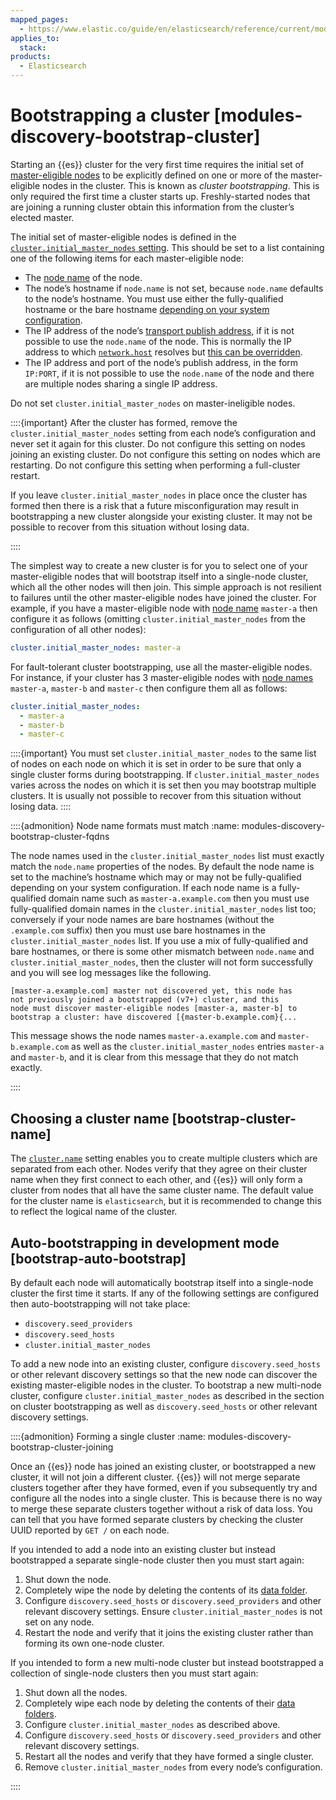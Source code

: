 ```yaml
---
mapped_pages:
  - https://www.elastic.co/guide/en/elasticsearch/reference/current/modules-discovery-bootstrap-cluster.html
applies_to:
  stack:
products:
  - Elasticsearch
---
```


# Bootstrapping a cluster [modules-discovery-bootstrap-cluster]

Starting an {{es}} cluster for the very first time requires the initial set of [master-eligible nodes](../clusters-nodes-shards/node-roles.md#master-node-role) to be explicitly defined on one or more of the master-eligible nodes in the cluster. This is known as *cluster bootstrapping*. This is only required the first time a cluster starts up. Freshly-started nodes that are joining a running cluster obtain this information from the cluster’s elected master.

The initial set of master-eligible nodes is defined in the [`cluster.initial_master_nodes` setting](../../deploy/self-managed/important-settings-configuration.md#initial_master_nodes). This should be set to a list containing one of the following items for each master-eligible node:

* The [node name](../../deploy/self-managed/important-settings-configuration.md#node-name) of the node.
* The node’s hostname if `node.name` is not set, because `node.name` defaults to the node’s hostname. You must use either the fully-qualified hostname or the bare hostname [depending on your system configuration](#modules-discovery-bootstrap-cluster-fqdns).
* The IP address of the node’s [transport publish address](elasticsearch://reference/elasticsearch/configuration-reference/networking-settings.md#modules-network-binding-publishing), if it is not possible to use the `node.name` of the node. This is normally the IP address to which [`network.host`](elasticsearch://reference/elasticsearch/configuration-reference/networking-settings.md#common-network-settings) resolves but [this can be overridden](elasticsearch://reference/elasticsearch/configuration-reference/networking-settings.md#advanced-network-settings).
* The IP address and port of the node’s publish address, in the form `IP:PORT`, if it is not possible to use the `node.name` of the node and there are multiple nodes sharing a single IP address.

Do not set `cluster.initial_master_nodes` on master-ineligible nodes.

::::{important}
After the cluster has formed, remove the `cluster.initial_master_nodes` setting from each node’s configuration and never set it again for this cluster. Do not configure this setting on nodes joining an existing cluster. Do not configure this setting on nodes which are restarting. Do not configure this setting when performing a full-cluster restart.

If you leave `cluster.initial_master_nodes` in place once the cluster has formed then there is a risk that a future misconfiguration may result in bootstrapping a new cluster alongside your existing cluster. It may not be possible to recover from this situation without losing data.

::::

The simplest way to create a new cluster is for you to select one of your master-eligible nodes that will bootstrap itself into a single-node cluster, which all the other nodes will then join. This simple approach is not resilient to failures until the other master-eligible nodes have joined the cluster. For example, if you have a master-eligible node with [node name](../../deploy/self-managed/important-settings-configuration.md#node-name) `master-a` then configure it as follows (omitting `cluster.initial_master_nodes` from the configuration of all other nodes):

```yaml
cluster.initial_master_nodes: master-a
```

For fault-tolerant cluster bootstrapping, use all the master-eligible nodes. For instance, if your cluster has 3 master-eligible nodes with [node names](../../deploy/self-managed/important-settings-configuration.md#node-name) `master-a`, `master-b` and `master-c` then configure them all as follows:

```yaml
cluster.initial_master_nodes:
  - master-a
  - master-b
  - master-c
```

::::{important}
You must set `cluster.initial_master_nodes` to the same list of nodes on each node on which it is set in order to be sure that only a single cluster forms during bootstrapping. If `cluster.initial_master_nodes` varies across the nodes on which it is set then you may bootstrap multiple clusters. It is usually not possible to recover from this situation without losing data.
::::

::::{admonition} Node name formats must match
:name: modules-discovery-bootstrap-cluster-fqdns

The node names used in the `cluster.initial_master_nodes` list must exactly match the `node.name` properties of the nodes. By default the node name is set to the machine’s hostname which may or may not be fully-qualified depending on your system configuration. If each node name is a fully-qualified domain name such as `master-a.example.com` then you must use fully-qualified domain names in the `cluster.initial_master_nodes` list too; conversely if your node names are bare hostnames (without the `.example.com` suffix) then you must use bare hostnames in the `cluster.initial_master_nodes` list. If you use a mix of fully-qualified and bare hostnames, or there is some other mismatch between `node.name` and `cluster.initial_master_nodes`, then the cluster will not form successfully and you will see log messages like the following.

```text
[master-a.example.com] master not discovered yet, this node has
not previously joined a bootstrapped (v7+) cluster, and this
node must discover master-eligible nodes [master-a, master-b] to
bootstrap a cluster: have discovered [{master-b.example.com}{...
```

This message shows the node names `master-a.example.com` and `master-b.example.com` as well as the `cluster.initial_master_nodes` entries `master-a` and `master-b`, and it is clear from this message that they do not match exactly.

::::

## Choosing a cluster name [bootstrap-cluster-name]

The [`cluster.name`](elasticsearch://reference/elasticsearch/configuration-reference/miscellaneous-cluster-settings.md#cluster-name) setting enables you to create multiple clusters which are separated from each other. Nodes verify that they agree on their cluster name when they first connect to each other, and {{es}} will only form a cluster from nodes that all have the same cluster name. The default value for the cluster name is `elasticsearch`, but it is recommended to change this to reflect the logical name of the cluster.

## Auto-bootstrapping in development mode [bootstrap-auto-bootstrap]

By default each node will automatically bootstrap itself into a single-node cluster the first time it starts. If any of the following settings are configured then auto-bootstrapping will not take place:

* `discovery.seed_providers`
* `discovery.seed_hosts`
* `cluster.initial_master_nodes`

To add a new node into an existing cluster, configure `discovery.seed_hosts` or other relevant discovery settings so that the new node can discover the existing master-eligible nodes in the cluster. To bootstrap a new multi-node cluster, configure `cluster.initial_master_nodes` as described in the section on cluster bootstrapping as well as `discovery.seed_hosts` or other relevant discovery settings.

::::{admonition} Forming a single cluster
:name: modules-discovery-bootstrap-cluster-joining

Once an {{es}} node has joined an existing cluster, or bootstrapped a new cluster, it will not join a different cluster. {{es}} will not merge separate clusters together after they have formed, even if you subsequently try and configure all the nodes into a single cluster. This is because there is no way to merge these separate clusters together without a risk of data loss. You can tell that you have formed separate clusters by checking the cluster UUID reported by `GET /` on each node.

If you intended to add a node into an existing cluster but instead bootstrapped a separate single-node cluster then you must start again:

1. Shut down the node.
2. Completely wipe the node by deleting the contents of its [data folder](elasticsearch://reference/elasticsearch/configuration-reference/node-settings.md#data-path).
3. Configure `discovery.seed_hosts` or `discovery.seed_providers` and other relevant discovery settings. Ensure `cluster.initial_master_nodes` is not set on any node.
4. Restart the node and verify that it joins the existing cluster rather than forming its own one-node cluster.

If you intended to form a new multi-node cluster but instead bootstrapped a collection of single-node clusters then you must start again:

1. Shut down all the nodes.
2. Completely wipe each node by deleting the contents of their [data folders](elasticsearch://reference/elasticsearch/configuration-reference/node-settings.md#data-path).
3. Configure `cluster.initial_master_nodes` as described above.
4. Configure `discovery.seed_hosts` or `discovery.seed_providers` and other relevant discovery settings.
5. Restart all the nodes and verify that they have formed a single cluster.
6. Remove `cluster.initial_master_nodes` from every node’s configuration.

::::
